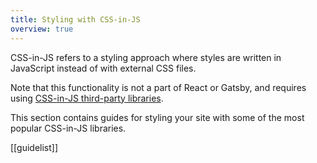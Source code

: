 ```yaml
---
title: Styling with CSS-in-JS
overview: true
---
```


CSS-in-JS refers to a styling approach where styles are written in JavaScript instead of with external CSS files.

Note that this functionality is not a part of React or Gatsby, and requires using [CSS-in-JS third-party libraries](https://github.com/MicheleBertoli/css-in-js#css-in-js).

This section contains guides for styling your site with some of the most popular CSS-in-JS libraries.

[[guidelist]]
